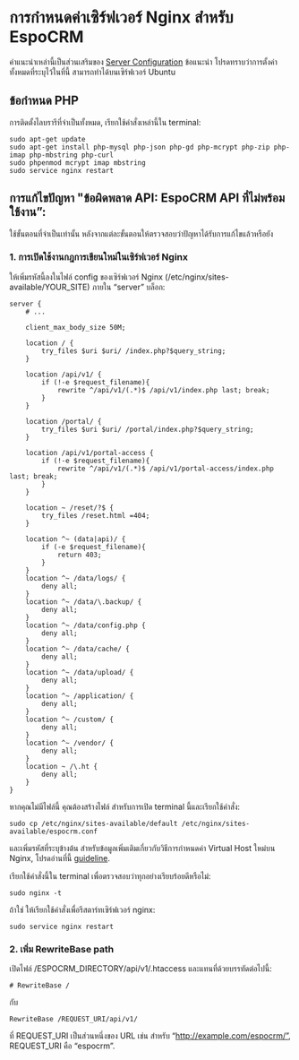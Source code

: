 # การกำหนดค่าเซิร์ฟเวอร์ Nginx สำหรับ EspoCRM

คำแนะนำเหล่านี้เป็นส่วนเสริมของ [Server Configuration](server-configuration.md) ข้อแนะนำ โปรดทราบว่าการตั้งค่าทั้งหมดที่ระบุไว้ในที่นี้ สามารถทำได้บนเซิร์ฟเวอร์ Ubuntu 

## ข้อกำหนด PHP 

การติดตั้งไลบรารีที่จำเป็นทั้งหมด, เรียกใช้คำสั่งเหล่านี้ใน terminal:

```
sudo apt-get update
sudo apt-get install php-mysql php-json php-gd php-mcrypt php-zip php-imap php-mbstring php-curl
sudo phpenmod mcrypt imap mbstring
sudo service nginx restart
```

## การแก้ไขปัญหา "ข้อผิดพลาด API: EspoCRM API ที่ไม่พร้อมใช้งาน”:

ใช้ขั้นตอนที่จำเป็นเท่านั้น หลังจากแต่ละขั้นตอนให้ตรวจสอบว่าปัญหาได้รับการแก้ไขแล้วหรือยัง

### 1. การเปิดใช้งานกฎการเขียนใหม่ในเซิร์ฟเวอร์ Nginx

ให้เพิ่มรหัสนี้ลงในไฟล์ config ของเซิร์ฟเวอร์ Nginx (/etc/nginx/sites-available/YOUR_SITE) ภายใน “server” บล็อก:

```
server {   
    # ...
    
    client_max_body_size 50M;
    
    location / {
        try_files $uri $uri/ /index.php?$query_string;
    }
 
    location /api/v1/ {
        if (!-e $request_filename){
            rewrite ^/api/v1/(.*)$ /api/v1/index.php last; break;
        }
    }
    
    location /portal/ {
        try_files $uri $uri/ /portal/index.php?$query_string;
    }

    location /api/v1/portal-access {
        if (!-e $request_filename){
            rewrite ^/api/v1/(.*)$ /api/v1/portal-access/index.php last; break;
        }
    }
 
    location ~ /reset/?$ {
        try_files /reset.html =404;
    }
 
    location ^~ (data|api)/ {
        if (-e $request_filename){
            return 403;
        }
    }
    location ^~ /data/logs/ {
        deny all;
    }
    location ^~ /data/\.backup/ {
        deny all;
    }
    location ^~ /data/config.php {
        deny all;
    }
    location ^~ /data/cache/ {
        deny all;
    }
    location ^~ /data/upload/ {
        deny all;
    }
    location ^~ /application/ {
        deny all;
    }
    location ^~ /custom/ {
        deny all;
    }
    location ^~ /vendor/ {
        deny all;
    }
    location ~ /\.ht {
        deny all;
    }
}
```

หากคุณไม่มีไฟล์นี้ คุณต้องสร้างไฟล์ สำหรับการเปิด terminal นี้และเรียกใช้คำสั่ง:

```
sudo cp /etc/nginx/sites-available/default /etc/nginx/sites-available/espocrm.conf
```

และเพิ่มรหัสที่ระบุข้างต้น สำหรับข้อมูลเพิ่มเติมเกี่ยวกับวิธีการกำหนดค่า Virtual Host ใหม่บน Nginx, โปรดอ่านที่นี้ [ guideline](nginx-virtual-host.md).

เรียกใช้คำสั่งนี้ใน terminal เพื่อตรวจสอบว่าทุกอย่างเรียบร้อยดีหรือไม่:

```
sudo nginx -t
```

ถ้าใช่ ให้เรียกใช้คำสั่งเพื่อรีสตาร์ทเซิร์ฟเวอร์ nginx:

```
sudo service nginx restart
```

### 2. เพิ่ม RewriteBase path

เปิดไฟล์ /ESPOCRM_DIRECTORY/api/v1/.htaccess และแทนที่ด้วยบรรทัดต่อไปนี้:
```
# RewriteBase /
```
กับ 

```
RewriteBase /REQUEST_URI/api/v1/
```

ที่ REQUEST_URI เป็นส่วนหนึ่งของ URL เช่น สำหรับ “http://example.com/espocrm/”, REQUEST_URI คือ “espocrm”.
